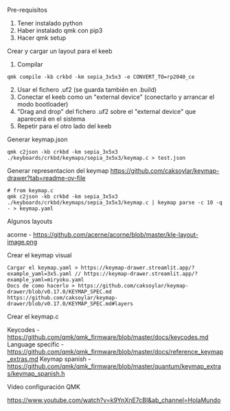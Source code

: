 
Pre-requisitos
1. Tener instalado python
2. Haber instalado qmk con pip3
3. Hacer qmk setup


Crear y cargar un layout para el keeb
1. Compilar
```
qmk compile -kb crkbd -km sepia_3x5x3 -e CONVERT_TO=rp2040_ce
```
2. Usar el fichero .uf2 (se guarda también en .build)
3. Conectar el keeb como un "external device" (conectarlo y arrancar el modo bootloader)
4. "Drag and drop" del fichero .uf2 sobre el "external device" que aparecerá en el sistema
5. Repetir para el otro lado del keeb


Generar keymap.json

```
qmk c2json -kb crkbd -km sepia_3x5x3 ./keyboards/crkbd/keymaps/sepia_3x5x3/keymap.c > test.json
```

Generar representacion del keymap https://github.com/caksoylar/keymap-drawer?tab=readme-ov-file

```
# from keymap.c
qmk c2json -kb crkbd -km sepia_3x5x3 ./keyboards/crkbd/keymaps/sepia_3x5x3/keymap.c | keymap parse -c 10 -q - > keymap.yaml
```

Algunos layouts 

acorne - https://github.com/acerne/acorne/blob/master/kle-layout-image.png 


Crear el keymap visual

```
Cargar el keymap.yaml > https://keymap-drawer.streamlit.app/?example_yaml=3x5.yaml // https://keymap-drawer.streamlit.app/?example_yaml=miryoku.yaml
Docs de como hacerlo > https://github.com/caksoylar/keymap-drawer/blob/v0.17.0/KEYMAP_SPEC.md
https://github.com/caksoylar/keymap-drawer/blob/v0.17.0/KEYMAP_SPEC.md#layers
```


Crear el keymap.c

Keycodes - https://github.com/qmk/qmk_firmware/blob/master/docs/keycodes.md 
Language specific - https://github.com/qmk/qmk_firmware/blob/master/docs/reference_keymap_extras.md 
Keymap spanish - https://github.com/qmk/qmk_firmware/blob/master/quantum/keymap_extras/keymap_spanish.h 


Video configuración QMK

https://www.youtube.com/watch?v=k9YnXnE7cBI&ab_channel=HolaMundo 